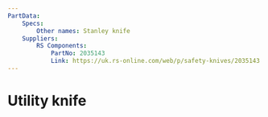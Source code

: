 ```yaml
---
PartData:
    Specs:
        Other names: Stanley knife
    Suppliers:
        RS Components:
            PartNo: 2035143
            Link: https://uk.rs-online.com/web/p/safety-knives/2035143
---
```


# Utility knife
